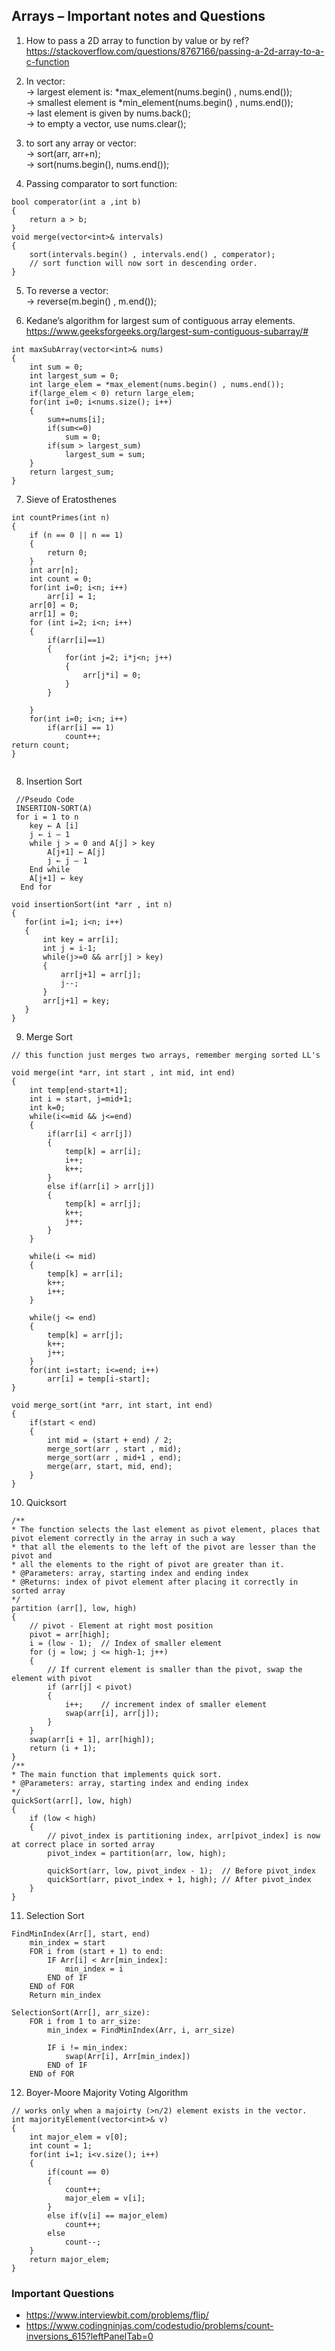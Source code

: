 ## Arrays – Important notes and Questions

1) How to pass a 2D array to function by value or by ref? <br>
 https://stackoverflow.com/questions/8767166/passing-a-2d-array-to-a-c-function

2) In vector: <br>
→ largest element is: *max_element(nums.begin() , nums.end()); <br>
→ smallest element is *min_element(nums.begin() , nums.end()); <br>
→ last element is given by nums.back(); <br>
→ to empty a vector, use nums.clear(); <br>

3) to sort any array or vector: <br>
→ sort(arr, arr+n); <br>
→ sort(nums.begin(), nums.end());

4) Passing comparator to sort function: <br>
```
bool comperator(int a ,int b)
{
    return a > b;
}
void merge(vector<int>& intervals) 
{
    sort(intervals.begin() , intervals.end() , comperator);
    // sort function will now sort in descending order. 
}
```

5) To reverse a vector: <br>
-> reverse(m.begin() , m.end());

6) Kedane’s algorithm for largest sum of contiguous array elements. <br>
https://www.geeksforgeeks.org/largest-sum-contiguous-subarray/#
```
int maxSubArray(vector<int>& nums) 
{
    int sum = 0;
    int largest_sum = 0;
    int large_elem = *max_element(nums.begin() , nums.end());
    if(large_elem < 0) return large_elem;
    for(int i=0; i<nums.size(); i++)
    {
        sum+=nums[i];
        if(sum<=0)
            sum = 0;
        if(sum > largest_sum)
            largest_sum = sum;
    }
    return largest_sum;
}
```
7) Sieve of Eratosthenes
```
int countPrimes(int n) 
{
    if (n == 0 || n == 1)
    {
        return 0;
    }
    int arr[n];
    int count = 0;
    for(int i=0; i<n; i++)
        arr[i] = 1;
    arr[0] = 0;
    arr[1] = 0;
    for (int i=2; i<n; i++)
    {
        if(arr[i]==1)
        {
            for(int j=2; i*j<n; j++)
            {
                arr[j*i] = 0;
            }
        }

    }
    for(int i=0; i<n; i++)
        if(arr[i] == 1)
            count++;
return count;
}
    
```
 8) Insertion Sort
```
 //Pseudo Code
 INSERTION-SORT(A)
 for i = 1 to n
    key ← A [i]
    j ← i – 1
    while j > = 0 and A[j] > key
        A[j+1] ← A[j]
        j ← j – 1
    End while 
    A[j+1] ← key
  End for 
 ```
 ```
void insertionSort(int *arr , int n)
{
    for(int i=1; i<n; i++)
    {
        int key = arr[i];
        int j = i-1;
        while(j>=0 && arr[j] > key)
        {
            arr[j+1] = arr[j];
            j--;            
        }
        arr[j+1] = key;
    }
}
 ```
9) Merge Sort 
```
// this function just merges two arrays, remember merging sorted LL's

void merge(int *arr, int start , int mid, int end)
{
    int temp[end-start+1];
    int i = start, j=mid+1;
    int k=0;
    while(i<=mid && j<=end)
    {
        if(arr[i] < arr[j])
        {
            temp[k] = arr[i];
            i++;
            k++;
        }
        else if(arr[i] > arr[j])
        {
            temp[k] = arr[j];
            k++;
            j++;
        }
    }

    while(i <= mid)
    {
        temp[k] = arr[i];
        k++;
        i++;
    }

    while(j <= end)
    {
        temp[k] = arr[j];
        k++;
        j++;
    }
    for(int i=start; i<=end; i++)
        arr[i] = temp[i-start];
}

void merge_sort(int *arr, int start, int end)
{
    if(start < end)
    {
        int mid = (start + end) / 2;
        merge_sort(arr , start , mid);
        merge_sort(arr , mid+1 , end);
        merge(arr, start, mid, end);
    }
}
```
10) Quicksort 
```
/**
* The function selects the last element as pivot element, places that pivot element correctly in the array in such a way
* that all the elements to the left of the pivot are lesser than the pivot and
* all the elements to the right of pivot are greater than it.
* @Parameters: array, starting index and ending index
* @Returns: index of pivot element after placing it correctly in sorted array
*/
partition (arr[], low, high)
{
    // pivot - Element at right most position
    pivot = arr[high];  
    i = (low - 1);  // Index of smaller element
    for (j = low; j <= high-1; j++)
    {
        // If current element is smaller than the pivot, swap the element with pivot
        if (arr[j] < pivot)
        {
            i++;    // increment index of smaller element
            swap(arr[i], arr[j]);
        }
    }
    swap(arr[i + 1], arr[high]);
    return (i + 1);
}
/**
* The main function that implements quick sort.
* @Parameters: array, starting index and ending index
*/
quickSort(arr[], low, high)
{
    if (low < high)
    {
        // pivot_index is partitioning index, arr[pivot_index] is now at correct place in sorted array
        pivot_index = partition(arr, low, high);

        quickSort(arr, low, pivot_index - 1);  // Before pivot_index
        quickSort(arr, pivot_index + 1, high); // After pivot_index
    }
}
```
11) Selection Sort
```
FindMinIndex(Arr[], start, end)    
    min_index = start    
    FOR i from (start + 1) to end:    
        IF Arr[i] < Arr[min_index]:    
            min_index = i    
        END of IF    
    END of FOR        
    Return min_index

SelectionSort(Arr[], arr_size):    
    FOR i from 1 to arr_size:    
        min_index = FindMinIndex(Arr, i, arr_size)    
    
        IF i != min_index:    
            swap(Arr[i], Arr[min_index])    
        END of IF    
    END of FOR
```
12) Boyer-Moore Majority Voting Algorithm 
```
// works only when a majoirty (>n/2) element exists in the vector.
int majorityElement(vector<int>& v) 
{
    int major_elem = v[0];
    int count = 1;
    for(int i=1; i<v.size(); i++)
    {
        if(count == 0)
        {
            count++;
            major_elem = v[i];
        }
        else if(v[i] == major_elem)
            count++;
        else
            count--;
    }
    return major_elem;
}
```
### Important Questions
* https://www.interviewbit.com/problems/flip/
* https://www.codingninjas.com/codestudio/problems/count-inversions_615?leftPanelTab=0



